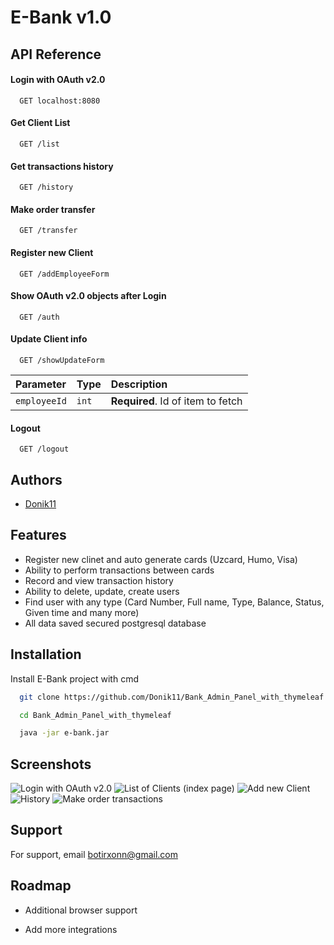 
# E-Bank v1.0




## API Reference

#### Login with OAuth v2.0

```http
  GET localhost:8080
```

#### Get Client List

```http
  GET /list
```

#### Get transactions history

```http
  GET /history
```

#### Make order transfer

```http
  GET /transfer
```
#### Register new Client

```http
  GET /addEmployeeForm
```

#### Show OAuth v2.0 objects after Login

```http
  GET /auth
```

#### Update Client info

```http
  GET /showUpdateForm
```

| Parameter | Type     | Description                       |
| :-------- | :------- | :-------------------------------- |
| `employeeId`      | `int` | **Required**. Id of item to fetch |


#### Logout

```http
  GET /logout
```
## Authors

- [Donik11](https://www.github.com/donik11)
## Features

- Register new clinet and auto generate cards (Uzcard, Humo, Visa)
- Ability to perform transactions between cards
- Record and view transaction history
- Ability to delete, update, create users
- Find user with any type (Card Number, Full name, Type, Balance, Status, Given time and many more)
- All data saved secured postgresql database
## Installation

Install E-Bank project with cmd

```bash
  git clone https://github.com/Donik11/Bank_Admin_Panel_with_thymeleaf.git

  cd Bank_Admin_Panel_with_thymeleaf

  java -jar e-bank.jar
```
    
## Screenshots

![Login with OAuth v2.0](https://i.ibb.co/fGx3xDJ/image.png)
![List of Clients (index page)](https://i.ibb.co/ScNRt8c/image.png)
![Add new Client](https://i.ibb.co/M8SnRf7/image.png)
![History](https://i.ibb.co/PhfjjNg/image.png)
![Make order transactions](https://i.ibb.co/rfMWCVn/image.png)
## Support

For support, email botirxonn@gmail.com
## Roadmap

- Additional browser support

- Add more integrations

